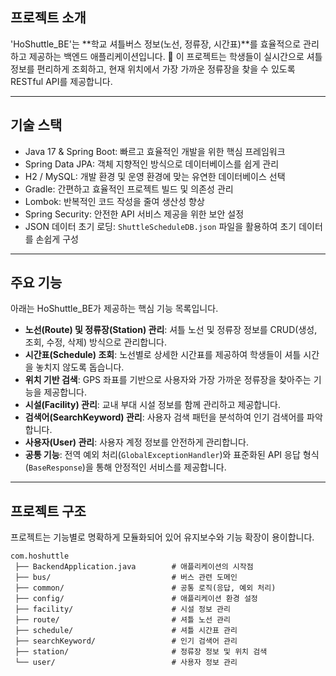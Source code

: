 ## 프로젝트 소개

'HoShuttle\_BE'는 **학교 셔틀버스 정보(노선, 정류장, 시간표)**를 효율적으로 관리하고 제공하는 백엔드 애플리케이션입니다. 🚌
이 프로젝트는 학생들이 실시간으로 셔틀 정보를 편리하게 조회하고, 현재 위치에서 가장 가까운 정류장을 찾을 수 있도록 RESTful API를 제공합니다.

-----

## 기술 스택

  * Java 17 & Spring Boot: 빠르고 효율적인 개발을 위한 핵심 프레임워크
  * Spring Data JPA: 객체 지향적인 방식으로 데이터베이스를 쉽게 관리
  * H2 / MySQL: 개발 환경 및 운영 환경에 맞는 유연한 데이터베이스 선택
  * Gradle: 간편하고 효율적인 프로젝트 빌드 및 의존성 관리
  * Lombok: 반복적인 코드 작성을 줄여 생산성 향상
  * Spring Security: 안전한 API 서비스 제공을 위한 보안 설정
  * JSON 데이터 초기 로딩: `ShuttleScheduleDB.json` 파일을 활용하여 초기 데이터를 손쉽게 구성

-----

## 주요 기능

아래는 HoShuttle\_BE가 제공하는 핵심 기능 목록입니다.

  * **노선(Route) 및 정류장(Station) 관리**: 셔틀 노선 및 정류장 정보를 CRUD(생성, 조회, 수정, 삭제) 방식으로 관리합니다.
  * **시간표(Schedule) 조회**: 노선별로 상세한 시간표를 제공하여 학생들이 셔틀 시간을 놓치지 않도록 돕습니다.
  * **위치 기반 검색**: GPS 좌표를 기반으로 사용자와 가장 가까운 정류장을 찾아주는 기능을 제공합니다.
  * **시설(Facility) 관리**: 교내 부대 시설 정보를 함께 관리하고 제공합니다.
  * **검색어(SearchKeyword) 관리**: 사용자 검색 패턴을 분석하여 인기 검색어를 파악합니다.
  * **사용자(User) 관리**: 사용자 계정 정보를 안전하게 관리합니다.
  * **공통 기능**: 전역 예외 처리(`GlobalExceptionHandler`)와 표준화된 API 응답 형식(`BaseResponse`)을 통해 안정적인 서비스를 제공합니다.

-----

## 프로젝트 구조

프로젝트는 기능별로 명확하게 모듈화되어 있어 유지보수와 기능 확장이 용이합니다.

```
com.hoshuttle
 ├── BackendApplication.java        # 애플리케이션의 시작점
 ├── bus/                           # 버스 관련 도메인
 ├── common/                        # 공통 로직(응답, 예외 처리)
 ├── config/                        # 애플리케이션 환경 설정
 ├── facility/                      # 시설 정보 관리
 ├── route/                         # 셔틀 노선 관리
 ├── schedule/                      # 셔틀 시간표 관리
 ├── searchKeyword/                 # 인기 검색어 관리
 ├── station/                       # 정류장 정보 및 위치 검색
 └── user/                          # 사용자 정보 관리
```
